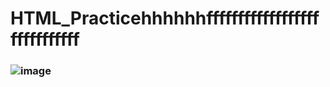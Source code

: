 # HTML_Practicehhhhhhfffffffffffffffffffffffffffff
### ![image](https://github.com/user-attachments/assets/4667781f-d140-46bc-8d1b-63db36272670)

 
